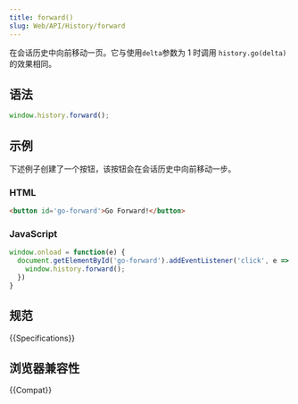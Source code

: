 ```yaml
---
title: forward()
slug: Web/API/History/forward
---
```


在会话历史中向前移动一页。它与使用`delta`参数为 1 时调用 `history.go(delta)`的效果相同。

## 语法

```js
window.history.forward();
```

## 示例

下述例子创建了一个按钮，该按钮会在会话历史中向前移动一步。

### HTML

```html
<button id='go-forward'>Go Forward!</button>
```

### JavaScript

```js
window.onload = function(e) {
  document.getElementById('go-forward').addEventListener('click', e => {
    window.history.forward();
  })
}
```

## 规范

{{Specifications}}

## 浏览器兼容性

{{Compat}}
